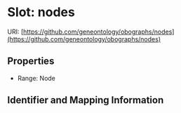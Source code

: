 # Slot: nodes

URI: [https://github.com/geneontology/obographs/nodes](https://github.com/geneontology/obographs/nodes)



<!-- no inheritance hierarchy -->


## Properties

 * Range: Node



## Identifier and Mapping Information





